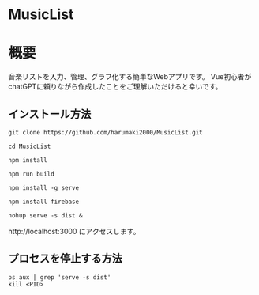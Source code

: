 # MusicList

# 概要
音楽リストを入力、管理、グラフ化する簡単なWebアプリです。
Vue初心者がchatGPTに頼りながら作成したことをご理解いただけると幸いです。

## インストール方法
```
git clone https://github.com/harumaki2000/MusicList.git

cd MusicList

npm install 

npm run build

npm install -g serve

npm install firebase

nohup serve -s dist &
```
http://localhost:3000 にアクセスします。

## プロセスを停止する方法
```
ps aux | grep 'serve -s dist'
kill <PID>
```
